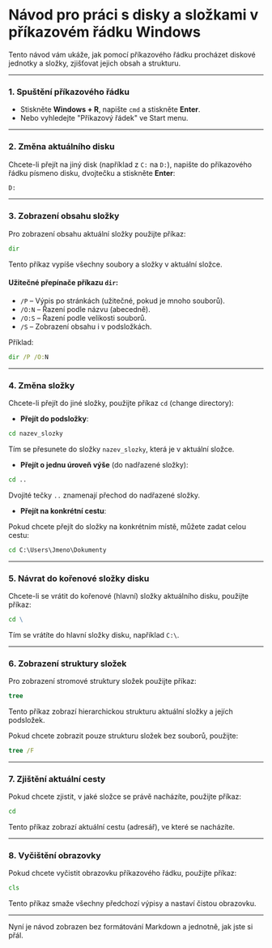 # Návod pro práci s disky a složkami v příkazovém řádku Windows

Tento návod vám ukáže, jak pomocí příkazového řádku procházet diskové jednotky a složky, zjišťovat jejich obsah a strukturu.

---

### 1. Spuštění příkazového řádku

- Stiskněte **Windows + R**, napište `cmd` a stiskněte **Enter**.
- Nebo vyhledejte "Příkazový řádek" ve Start menu.

---

### 2. Změna aktuálního disku

Chcete-li přejít na jiný disk (například z `C:` na `D:`), napište do příkazového řádku písmeno disku, dvojtečku a stiskněte **Enter**:

```cmd
D:
```

---

### 3. Zobrazení obsahu složky

Pro zobrazení obsahu aktuální složky použijte příkaz:

```cmd
dir
```

Tento příkaz vypíše všechny soubory a složky v aktuální složce.

#### Užitečné přepínače příkazu `dir`:

- `/P` – Výpis po stránkách (užitečné, pokud je mnoho souborů).
- `/O:N` – Řazení podle názvu (abecedně).
- `/O:S` – Řazení podle velikosti souborů.
- `/S` – Zobrazení obsahu i v podsložkách.

Příklad:

```cmd
dir /P /O:N
```

---

### 4. Změna složky

Chcete-li přejít do jiné složky, použijte příkaz `cd` (change directory):

- **Přejít do podsložky**:

```cmd
cd nazev_slozky
```

Tím se přesunete do složky `nazev_slozky`, která je v aktuální složce.

- **Přejít o jednu úroveň výše** (do nadřazené složky):

```cmd
cd ..
```

Dvojité tečky `..` znamenají přechod do nadřazené složky.

- **Přejít na konkrétní cestu**:

Pokud chcete přejít do složky na konkrétním místě, můžete zadat celou cestu:

```cmd
cd C:\Users\Jmeno\Dokumenty
```

---

### 5. Návrat do kořenové složky disku

Chcete-li se vrátit do kořenové (hlavní) složky aktuálního disku, použijte příkaz:

```cmd
cd \
```

Tím se vrátíte do hlavní složky disku, například `C:\`.

---

### 6. Zobrazení struktury složek

Pro zobrazení stromové struktury složek použijte příkaz:

```cmd
tree
```

Tento příkaz zobrazí hierarchickou strukturu aktuální složky a jejích podsložek.

Pokud chcete zobrazit pouze strukturu složek bez souborů, použijte:

```cmd
tree /F
```

---

### 7. Zjištění aktuální cesty

Pokud chcete zjistit, v jaké složce se právě nacházíte, použijte příkaz:

```cmd
cd
```

Tento příkaz zobrazí aktuální cestu (adresář), ve které se nacházíte.

---

### 8. Vyčištění obrazovky

Pokud chcete vyčistit obrazovku příkazového řádku, použijte příkaz:

```cmd
cls
```

Tento příkaz smaže všechny předchozí výpisy a nastaví čistou obrazovku.

---

Nyní je návod zobrazen bez formátování Markdown a jednotně, jak jste si přál.